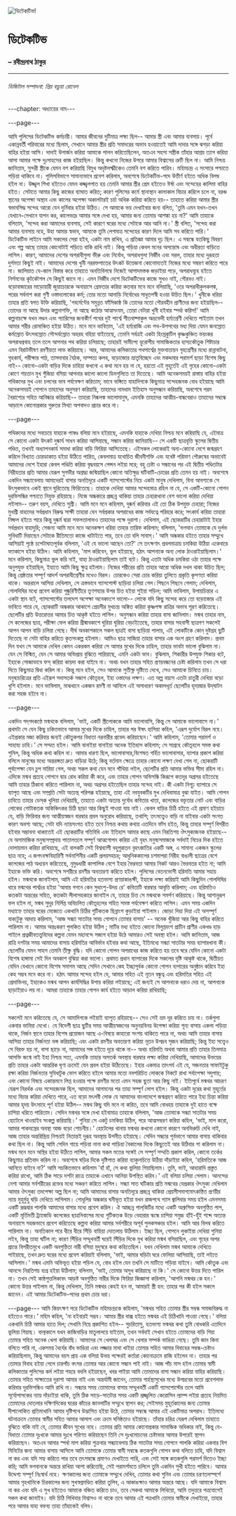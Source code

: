 ![ডিটেকটিভ!](https://encrypted-tbn0.gstatic.com/images?q=tbn:ANd9GcTUGysVAN9FeIallM4hFQlaFOvEua0SO596Yw&s)

# ডিটেকটিভ
### – রবীন্দ্রনাথ ঠাকুর 


---




###### ডিজিটাল সম্পাদনা: প্রিয় বড়ুয়া  রোনেল

---chapter: অধ্যায়ের নাম---

---page---

আমি পুলিসের ডিটেকটিভ কর্মচারী।  আমার জীবনের দুটিমাত্র লক্ষ্য ছিল-- আমার স্ত্রী এবং আমার ব্যবসায়। পূর্বে একান্নবর্তী পরিবারের মধ্যে ছিলাম, সেখানে আমার স্ত্রীর প্রতি সমাদরের অভাব হওয়াতেই আমি দাদার সঙ্গে ঝগড়া করিয়া বাহির হইয়া আসি। দাদাই উপার্জন করিয়া আমাকে পালন করিতেছিলেন, অতএব সহসা সস্ত্রীক তাঁহার আশ্রয় ত্যাগ করিয়া আসা আমার পক্ষে দুঃসাহসের কাজ হইয়াছিল।
কিন্তু কখনো নিজের উপরে আমার বিশ্বাসের ত্রুটি ছিল না। আমি নিশ্চয় জানিতাম, সুন্দরী স্ত্রীকে যেমন বশ করিয়াছি বিমুখ অদৃষ্টলক্ষ্মীকেও তেমনি বশ করিতে পারিব। মহিমচন্দ্র এ সংসারে পশ্চাতে পড়িয়া থাকিবে না।
পুলিসবিভাগে সামান্যভাবে প্রবেশ করিলাম, অবশেষে ডিটেকটিভ-পদে উত্তীর্ণ হইতে অধিক বিলম্ব হইল না।
উজ্জ্বল শিখা হইতেও যেমন কজ্জ্বলপাত হয় তেমনি আমার স্ত্রীর প্রেম হইতেও ঈর্ষা এবং সন্দেহের কালিমা বাহির হইত। সেটাতে আমার কিছু কাজের ব্যাঘাত করিত; কারণ পুলিসের কর্মে স্থানাস্থান কালাকাল বিচার করিলে চলে না, বরঞ্চ স্থানের অপেক্ষা অস্থান এবং কালের অপেক্ষা অকালটারই চর্চা অধিক করিয়া করিতে হয়-- তাহাতে করিয়া আমার স্ত্রীর স্বভাবসিদ্ধ সন্দেহ আরো যেন দুর্নিবার হইয়া উঠিত। সে আমাকে ভয় দেখাইবার জন্য বলিত, 'তুমি এমন যখন-তখন  যেখানে-সেখানে যাপন কর, কালেভদ্রে আমার সঙ্গে দেখা হয়, আমার জন্য তোমার আশঙ্কা হয় না?' আমি তাহাকে বলিতাম, 'সন্দেহ করা আমাদের ব্যবসায়, সেই কারণে ঘরের মধ্যে সেটাকে আর আনি না।'
স্ত্রী বলিত, 'সন্দেহ করা আমার ব্যবসায় নহে, উহা আমার স্বভাব, আমাকে তুমি লেশমাত্র সন্দেহের কারণ দিলে আমি সব করিতে পারি।'
ডিটেকটিভ লাইনে আমি সকলের সেরা হইব, একটা নাম রাখিব, এ প্রতিজ্ঞা আমার দৃঢ় ছিল। এ সম্বন্ধে যতকিছু বিবরণ এবং গল্প আছে তাহার কোনোটাই পড়িতে বাকি রাখি নাই। কিন্তু পড়িয়া কেবল মনের অসন্তোষ এবং অধীরতা বাড়িতে লাগিল।
কারণ, আমাদের দেশের অপরাধীগুলা ভীরু এবং নির্বোধ, অপরাধগুলা নির্জীব এবং সরল, তাহার মধ্যে দুরূহতা দুর্গমতা কিছুই নাই।  আমাদের দেশের খুনী নররক্তপাতের উৎকট উত্তেজনা কোনোমতেই নিজের মধ্যে সম্বরণ করিতে পারে না। জালিয়াত যে-জাল বিস্তার করে তাহাতে অনতিবিলম্বে নিজেই আপাদমস্তক জড়াইয়া পড়ে, অপরাধব্যূহ হইতে নির্গমনের কূটকৌশল সে কিছুই জানে না। এমন নির্জীব দেশে ডিটেকটিভের কাজে সুখও নাই, গৌরবও নাই।
বড়োবাজারের মাড়োয়ারী জুয়াচোরকে অনায়াসে গ্রেফতার করিয়া কতবার মনে মনে বলিয়াছি, 'ওরে অপরাধীকুলকলঙ্ক, পরের সর্বনাশ করা গুণী ওস্তাদলোকের কর্ম; তোর মতো আনাড়ি নির্বোধের সাধুতপস্বী হওয়া উচিত ছিল।' খুনীকে ধরিয়া তাহার প্রতি স্বগত উক্তি করিয়াছি, 'গবর্মেন্টের সমুন্নত ফাঁসিকাষ্ঠ কি তোদের মতো গৌরবহীন প্রাণীদের জন্য হইয়াছিল-- তোদের না আছে উদার কল্পনাশক্তি, না আছে কঠোর আত্মসংযম, তোরা বেটারা খুনী হইবার স্পর্ধা করিস!'
আমি কল্পনাচক্ষে যখন লণ্ডন এবং প্যারিসের জনাকীর্ণ পথের দুই পার্শ্বে শীতবাষ্পাকুল অভ্রভেদী হর্ম্যশ্রেণী দেখিতে পাইতাম তখন আমার শরীর রোমাঞ্চিত হইয়া উঠিত। মনে মনে ভাবিতাম, 'এই হর্ম্যরাজি এবং পথ-উপপথের মধ্য দিয়া যেমন জনস্রোত কর্মস্রোত উৎসবস্রোত সৌন্দর্যস্রোত অহরহ বহিয়া যাইতেছে, তেমনি সর্বত্রই একটা হিংস্রকুটিল কৃষ্ণকুঞ্চিত ভয়ংকর অপরাধপ্রবাহ তলে তলে আপনার পথ করিয়া চলিয়াছে; তাহারই সামীপ্যে য়ুরোপীয় সামাজিকতার হাস্যকৌতুক শিষ্টাচার এমন বিরাটভীষণ রমণীয়তা লাভ করিয়াছে। আর, আমাদের কলিকাতার পথপার্শ্বের মুক্তবাতায়ন গৃহশ্রেণীর মধ্যে রান্নাবাটনা, গৃহকার্য, পরীক্ষার পাঠ, তাসদাবার বৈঠক, দাম্পত্য কলহ, বড়োজোর ভ্রাতৃবিচ্ছেদ এবং মকদ্দমার পরামর্শ ছাড়া বিশেষ কিছু নাই-- কোনো-একটা বাড়ির দিকে চাহিয়া কখনো এ কথা মনে হয় না যে, হয়তো এই মুহূর্তেই এই গৃহের কোনো-একটা কোণে শয়তান মুখ গুঁজিয়া বসিয়া আপনার কালো কালো ডিমগুলিতে তা দিতেছে।
আমি অনেকসময়ই রাস্তায় বাহির হইয়া পথিকদের মুখ এবং চলনের ভাব পর্যবেক্ষণ করিতাম; ভাবে ভঙ্গিতে যাহাদিগকে কিছুমাত্র সন্দেহজনক বোধ হইয়াছে আমি অনেকসময়ই গোপনে তাহাদের অনুসরণ করিয়াছি, তাহাদের নামধাম ইতিহাস অনুসন্ধান করিয়াছি, অবশেষে পরম নৈরাশ্যের সহিত আবিষ্কার করিয়াছি-- তাহারা নিষ্কলঙ্ক ভালোমানুষ, এমনকি তাহাদের আত্মীয়-বান্ধবেরাও তাহাদের সম্বন্ধে আড়ালে কোনোপ্রকার গুরুতর মিথ্যা অপবাদও প্রচার করে না।


---page---

পথিকদের মধ্যে সবচেয়ে যাহাকে পাষণ্ড বলিয়া মনে হইয়াছে, এমনকি যাহাকে দেখিয়া নিশ্চয় মনে করিয়াছি যে, এইমাত্র সে কোনো একটা উৎকট দুষ্কার্য সাধন করিয়া আসিয়াছে, সন্ধান করিয়া জানিয়াছি-- সে একটি ছাত্রবৃত্তি স্কুলের দ্বিতীয় পণ্ডিত, তখনই অধ্যাপনকার্য সমাধা করিয়া বাড়ি ফিরিয়া আসিতেছে। এইসকল লোকেরাই অন্য-কোনো দেশে জন্মগ্রহণ করিলে বিখ্যাত চোরডাকাত হইয়া উঠিতে পারিত, কেবলমাত্র যথোচিত জীবনীশক্তি এবং যথেষ্ট পরিমাণ পৌরুষের অভাবেই আমাদের দেশে ইহারা কেবল পণ্ডিতি করিয়া বৃদ্ধবয়সে পেন্সন লইয়া মরে; বহু চেষ্টা ও সন্ধানের পর এই দ্বিতীয় পণ্ডিতটার নিরীহতার প্রতি আমার যেরূপ সুগভীর অশ্রদ্ধা জন্মিয়াছিল কোনো অতিক্ষুদ্র ঘটিবাটি-চোরের প্রতি তেমন হয় নাই।
অবশেষে একদিন সন্ধ্যাবেলায় আমাদেরই বাসার অনতিদূরে একটি গ্যাসপোস্টের নিচে একটা মানুষ দেখিলাম, বিনা আবশ্যকে সে উৎসুকভাবে একই স্থানে ঘুরিতেছে ফিরিতেছে। তাহাকে দেখিয়া আমার সন্দেহমাত্র রহিল না যে, সে একটি-কোনো গোপন দুরভিসন্ধির পশ্চাতে নিযুক্ত রহিয়াছে। নিজে অন্ধকারে প্রচ্ছন্ন থাকিয়া তাহার চেহারাখানা বেশ ভালো করিয়া দেখিয়া লইলাম-- তরুণ বয়স, দেখিতে সুশ্রী। আমি মনে মনে কহিলাম, দুষ্কর্ম করিবার এই তো ঠিক উপযুক্ত চেহারা; নিজের মুখশ্রী যাহাদের সর্বপ্রধান বিরুদ্ধ সাক্ষী তাহারা যেন সর্বপ্রকার অপরাধের কাজ সর্বযত্নে পরিহার করে; সৎকার্য করিয়া তাহারা নিষ্ফল হইতে পারে কিন্তু দুষ্কর্ম দ্বারা সফলতালাভও তাহাদের পক্ষে দুরাশা। দেখিলাম, এই ছোকরাটির চেহারাটাই ইহার সর্বপ্রধান বাহাদুরি; সেজন্য আমি মনে মনে অনেকক্ষণ ধরিয়া তাহার তারিফ করিলাম; বলিলাম, 'ভগবান তোমাকে যে দুর্লভ সুবিধাটি দিয়াছেন সেটাকে রীতিমতো কাজে খাটাইতে পার, তবে তো বলি সাবাস্‌।'
আমি অন্ধকার হইতে তাহার সম্মুখে আসিয়াই পৃষ্ঠে চপেটাঘাতপূর্বক বলিলাম, 'এই যে ভালো আছেন তো?' সে তৎক্ষণাৎ প্রবলমাত্রায় চমকিয়া উঠিয়া একেবারে ফ্যাকাসে হইয়া উঠিল। আমি কহিলাম, 'মাপ করিবেন, ভুল হইয়াছে, হঠাৎ আপনাকে অন্য লোক ঠাওরাইয়াছিলাম।' মনে করিলাম, কিছুমাত্র ভুল করি নাই, যাহা ঠাওরাইয়াছিলাম তাই বটে। কিন্তু এতটা অধিক চমকিয়া ওঠা তাহার পক্ষে অনুপযুক্ত হইয়াছিল, ইহাতে আমি কিছু ক্ষুণ্ন হইলাম।  নিজের শরীরের প্রতি তাহার আরো অধিক দখল থাকা উচিত ছিল; কিন্তু শ্রেষ্ঠতার সম্পূর্ণ আদর্শ অপরাধীশ্রেণীর মধেও বিরল। চোরকেও সেরা চোর করিয়া তুলিতে প্রকৃতি কৃপণতা করিয়া থাকে।
অন্তরালে আসিয়া দেখিলাম, সে ত্রস্তভাবে গ্যাসপোস্ট ছাড়িয়া চলিয়া গেল।পিছনে পিছনে গেলাম; দেখিলাম, গোলদিঘির মধ্যে প্রবেশ করিয়া পুষ্কুরিণীতীরে তৃণশয্যার উপর চিত হইয়া শুইয়া পড়িল; আমি ভাবিলাম, উপায়চিন্তার এ একটা স্থান বটে, গ্যাসপোস্টের তলদেশ অপেক্ষা অনেকাংশে ভালো-- লোকে যদি কিছু সন্দেহ করে তো বড়োজোর এই ভাবিতে পারে যে, ছোকরাটি অন্ধকার আকাশে প্রেয়সীর মুখচন্দ্র অঙ্কিত করিয়া কৃষ্ণপক্ষ রাত্রির অভাব পূরণ করিতেছে। ছেলেটির প্রতি উত্তরোত্তর আমার চিত্ত আকৃষ্ট হইতে লাগিল।
অনুসন্ধান করিয়া তাহার বাসা জানিলাম। মন্মথ তাহার নাম, সে কলেজের ছাত্র, পরীক্ষা ফেল করিয়া গ্রীষ্মাবকাশে ঘুরিয়া ঘুরিয়া বেড়াইতেছে, তাহার বাসার সহবাসী ছাত্রগণ সকলেই আপন আপন বাড়ি চলিয়া গেছে। দীর্ঘ অবকাশকালে সকল ছাত্রই বাসা ছাড়িয়া পালায়, এই লোকটিকে কোন্‌ দুষ্টগ্রহ ছুটি দিতেছে না সেটা বাহির করিতে কৃতসংকল্প হইলাম।
আমিও ছাত্র সাজিয়া তাহার বাসার এক অংশ গ্রহণ করিলাম। প্রথম দিন যখন সে আমাকে দেখিল কেমন একরকম করিয়া সে আমার মুখের দিকে চাহিল, তাহার ভাবটা ভালো বুঝিলাম না। যেন সে বিস্মিত, যেন সে আমার অভিপ্রায় বুঝিতে পারিয়াছে, এমনি একটা ভাব। বুঝিলাম, শিকারীর উপযুক্ত শিকার বটে, ইহাকে সোজাভাবে ফস্‌ করিয়া কায়দা করা যাইবে না।
অথচ যখন তাহার সহিত প্রণয়বন্ধনের চেষ্টা করিলাম তখন সে ধরা দিতে কিছুমাত্র দ্বিধা করিল না। কিন্তু মনে হইল, সেও আমাকে সুতীক্ষ্ণ দৃষ্টিতে দেখে, সেও আমাকে চিনিতে চায়। মনুষ্যচরিত্রের প্রতি এইরূপ সদাসতর্ক সজাগ কৌতূহল, ইহা ওস্তাদের লক্ষণ। এত অল্প বয়সে এতটা চাতুরী দেখিয়া বড়ো খুশি হইলাম।
মনে ভাবিলাম, মাঝখানে একজন রমণী না আনিলে এই অসাধারণ অকালধূর্ত ছেলেটির হৃদয়দ্বার উদ্‌ঘাটন করা সহজ হইবে না।

---page---

একদিন গদ্‌গদকণ্ঠে মন্মথকে বলিলাম, 'ভাই, একটি স্ত্রীলোককে আমি ভালোবাসি, কিন্তু সে আমাকে ভালোবাসে না।'
প্রথমটা সে যেন কিছু চকিতভাবে আমার মুখের দিকে চাহিল, তাহার পর ঈষৎ হাসিয়া কহিল, 'এরূপ দুর্যোগ বিরল নহে। এইপ্রকার মজা করিবার জন্যই কৌতুকপর বিধাতা নরনারীর প্রভেদ করিয়াছেন।'
আমি কহিলাম, 'তোমার পরামর্শ ও সাহায্য চাহি।' সে সম্মত হইল।
আমি বানাইয়া বানাইয়া অনেক ইতিহাস কহিলাম; সে সাগ্রহে কৌতূহলে সমস্ত কথা শুনিল, কিন্তু অধিক কথা কহিল না। আমার ধারণা ছিল, ভালোবাসার,বিশেষত গর্হিত ভালোবাসার, ব্যাপার প্রকাশ করিয়া বলিলে মানুষের মধ্যে অন্তরঙ্গতা দ্রুত বাড়িয়া উঠে; কিন্তু বর্তমান ক্ষেত্রে তাহার কোনো লক্ষণ দেখা গেল না, ছোকরাটি পূর্বাপেক্ষা যেন চুপ মারিয়া গেল, অথচ সকল কথা যেন মনে গাঁথিয়া লইল, ছেলেটির প্রতি আমার ভক্তির সীমা রহিল না।
এদিকে মন্মথ প্রত্যহ গোপনে দ্বার রোধ করিয়া কী করে, এবং তাহার গোপন অভিসন্ধি কিরূপে কতদূর অগ্রসর হইতেছে আমি তাহার ঠিকানা করিতে পারিলাম না, অথচ অগ্রসর হইতেছিল তাহার সন্দেহ নাই। কী একটা নিগূঢ় ব্যাপারে সে ব্যাপৃত আছে এবং সম্প্রতি সেটা অত্যন্ত্‌ পরিপক্ক হইয়াছে, তাহা এই নবযুবকটির মুখ দেখিবামাত্র বুঝা যাইত। আমি গোপন চাবিতে তাহার ডেস্‌ক খুলিয়া দেখিয়াছি, তাহাতে একটা অত্যন্ত দুর্বোধ কবিতার খাতা, কলেজের বক্তৃতার নোট এবং বাড়ির লোকের গোটাকতক অকিঞ্চিৎকর চিঠি ছাড়া আর কিছুই পাওয়া যায় নাই। কেবল বাড়ির চিঠি হইতে এই প্রমাণ হইয়াচে যে, বাড়ি ফিরিবার জন্য আত্মীয়স্বজন বারম্বার প্রবল অনুরোধ করিয়াছে, তথাপি; তৎসত্ত্বেও বাড়ি না যাইবার একটা সংগত কারণ অবশ্য আছে; সেটা যদি ন্যায়সংগত হইত তবে নিশ্চয় কথায় কথায় এতদিনে ফাঁস হইত, কিন্তু তাহার সম্পূর্ণ বিপরীত হইবার সম্ভাবনা থাকাতেই এই ছোকরাটির গতিবিধি  এবং ইতিহাস আমার কাছে এমন নিরতিশয় ঔৎসুক্যজনক হইয়াছে-- যে অসামাজিক মনুষ্যসম্প্রদায় পাতালতলে সম্পূর্ণ আত্মগোপন করিয়া এই বৃহৎ মনুষ্যসমাজকে সর্বদাই নিচের দিক হইতে দোলায়মান করিয়া রাখিয়াছে, এই বালকটি সেই বিশ্বব্যাপী বহুপুরাতন বৃহৎজাতির একটি অঙ্গ, এ সামান্য একজন স্কুলের ছাত্র নহে; এ জগৎবক্ষবিহারিণী সর্বনাশিনীর একটি প্রলয়সহচর; আধুনিককালের চশমাপরা নিরীহ বাঙালী ছাত্রের বেশে কলেজের পাঠ অধ্যয়ন করিতেছে, নৃমুণ্ডধারী কাপালিক বেশে ইহার ভৈরবতা আমার নিকট আরও ভৈরবতর হইত না; আমি ইহাকে ভক্তি করি।
অবশেষে সশরীরে রমণীর অবতারণা করিতে হইল। পুলিসের বেতনভোগী হরিমতি আমার সহায় হইল। মন্মথকে জানাইলাম, আমি এই হরিমতির হতভাগ্য প্রণয়াকাঙক্ষী, ইহাকে লক্ষ্য করিয়াই আমি কিছুদিন  গোলদিঘির ধারে মন্মথের পার্শ্বচর হইয়া 'আবার গগনে কেন সুধাংশু-উদয় রে' কবিতাটি বারম্বার আবৃত্তি করিলাম; এবং হরিমতিও কতকটা অন্তরের সহিত, কতকটা লীলাসহকারে জানাইল যে, তাহার চিত্ত সে মন্মথকে সমর্পণ করিয়াছে। কিন্তু আশানুরূপ ফল হইল না, মন্মথ সুদূর নির্লিপ্ত অবিচলিত কৌতূহলের সহিত সমস্ত পর্যবেক্ষণ করিতে লাগিল।
এমন সময় একদিন মধ্যাহ্নে তাহার ঘরের মেজেতে একখানি চিঠির গুটিকতক ছিন্নাংশ কুড়াইয়া পাইলাম। জোড়া দিয়া দিয়া এই অসম্পূর্ণ বাক্যটুকু আদায় করিলাম, 'আজ সন্ধ্যা সাতটার সময় গোপনে তোমার বাসায়' -- অনেক খুঁজিয়া আর কিছু বাহির করিতে পারিলাম না।
আমার অন্তঃকরণ পুলকিত হইয়া উঠিল ; মাটির মধ্য হইতে কোনো বিলুপ্তবংশ প্রাচীন প্রাণীর একখণ্ড হাড় পাইলে প্রত্নজীবতত্ত্ববিদের কল্পনা যেমন মহানন্দে সজাগ হইয়া উঠে আমারও সেই অবস্থা হইল।
আমি জানিতাম, আজ রাত্রি দশটার সময় আমাদের বাসায় হরিমতির আবির্ভাব হইবার কথা আছে, ইতিমধ্যে সন্ধ্যা সাতটার সময় ব্যাপারখানা কী। ছেলেটির যেমন সাহস তেমনি তীক্ষ্ণ বুদ্ধি। যদি কোনো গোপন অপরাধের কাজ করিতে হয় তবে ঘরে যেদিন কোনো একটা বিশেষ হাঙ্গামা সেই দিন অবকাশ বুঝিয়া করা ভালো। প্রথমত প্রধান ব্যাপারের দিকে সকলের দৃষ্টি আকৃষ্ট থাকে, দ্বিতীয়ত যেদিন যেখানে কোনো বিশেষ সমাগম আছে সেদিন সেখানে কেহ ইচ্ছাপূর্বক কোনো গোপন ব্যপারের অনুষ্ঠান করিবে ইহা কেহ সম্ভব মনে করে না।
হঠাৎ আমার সন্দেহ হইল যে, আমার সহিত এই নূতন বন্ধুত্ব এবং হরিমতির সহিত এই প্রেমাভিনয়, ইহাকেও মন্মথ আপন কার্যসিদ্ধির উপায় করিয়া লইয়াছে; এই জন্যই সে আপনাকে ধরাও দেয় না, আপনাকে ছাড়াইয়াও লয় না। আমরা তাহাকে তাহার গোপন কার্য হইতে আড়াল করিয়া রাখিয়াছি; 



---page---

সকলেই মনে করিতেছে যে, সে আমাদিগকে লইয়াই ব্যাপৃত রহিয়াছে-- সেও সেই ভ্রম দূর করিতে চায় না।
তর্কগুলা একবার ভাবিয়া দেখো। যে বিদেশী ছাত্র ছুটির সময় আত্মীয়স্বজনের অনুনয়বিনয় উপেক্ষা করিয়া শূন্য বাসায় একলা পড়িয়া থাকে, নির্জন স্থানে তাহার বিশেষ প্রয়োজন আছে এ-বিষয়ে কাহারো সংশয় থাকিতে পারে না, অথচ আমি তাহার বাসায় আসিয়া তাহার নির্জনতা ভঙ্গ করিয়াছি; এবং একটা রমণীর অবতারণা করিয়া নূতন উপদ্রব সৃজন করিয়াছি; কিন্তু ইহা সত্ত্বেও সে বিরক্ত হয় না, বাসা ছাড়ে না, আমাদের সঙ্গ হইতে দূরে থাকে না-- অথচ হরিমতি অথবা আমার প্রতি তাহার তিলমাত্র আসক্তি জন্মে নাই ইহা নিশ্চয় সত্য, এমনকি তাহার অসতর্ক অবস্থায় বারম্বার লক্ষ্য করিয়া দেখিয়াছি, আমাদের উভয়ের প্রতি তাহার একটা আন্তরিক ঘৃণা ক্রমেই যেন প্রবল হইয়া উঠিতেছে।
ইহার একমাত্র তাৎপর্য এই যে, সজনতার সাফাইটুকু রক্ষা করিয়া নির্জনতার সুবিধাটুক ভোগ করিতে হইলে আমার মতো নবপরিচিত লোককে নিকটে রাখা সর্বাপেক্ষা সদুপায়; এবং কোনো বিষয়ে একান্তমনে লিপ্ত হওয়ার পক্ষে রমণীর মতো এমন সহজ ছুতা আর কিছু নাই। ইতিপূর্বে মন্মথর আচরণ যেরূপ নিরর্থক এবং সন্দেহজনক ছিল, আমাদের আগমনের পর তাহা সম্পূর্ণ লোপ হইল। কিন্তু একটা দূরের কথা মুহূর্তের মধ্যে বিচার করিয়া দেখিতে পারে, এত বড়ো মৎলবী লোক যে আমাদের বাংলাদেশে জন্মগ্রহণ করিতে পারে ইহা চিন্তা করিয়া আমার হৃদয় উৎসাহে পূর্ণ হইয়া উঠিল-- মন্মথ কিছু যদি মনে না করিত, তবে আমি বোধহয় তাহাকে দুই হাতে বক্ষে চাপিয়া ধরিতে পারিতাম।
সেদিন মন্মথর সঙ্গে দেখা হইবামাত্র তাহাকে বলিলাম, 'আজ তোমাকে সন্ধ্যা সাতটার সময় হোটেলে খাওয়াইব সংকল্প করিয়াছি।' শুনিয়া সে একটু চমকিয়া উঠিল, পরে আত্মসম্বরণ করিয়া কহিল, 'ভাই, মাপ করো, আমার পাকযন্ত্রের অবস্থা আজ বড়ো শোচনীয়।' হোটেলের থানায় মন্মথর কখনো কোনো কারণে অনভিরুচি দেখি নাই, আজ তাহার অন্তরিন্দ্রিয় নিশ্চয়ই নিতান্তই দুরূহ অবস্থায় উপনীত হইয়াছে।
সেদিন সন্ধ্যার পূর্বভাগে আমার বাসায় থাকিবার কথা ছিল না। কিন্তু আমি সেদিন গায়ে পড়িয়া নানা কথা পাড়িয়া বৈকালের দিকে কিছুতেই আর উঠিবার গা করিলাম না। মন্মথ মনে মনে অস্থির হইয়া উঠিতে লাগিল, আমার সকল মতের সঙ্গেই সে সম্পূর্ণ সম্মতি প্রকাশ করিল, কোনো তর্কের কিছুমাত্র প্রতিবাদ করিল না। অবশেষে ঘড়ির দিকে দৃষ্টিপাত করিয়া ব্যাকুলচিত্তে উঠিয়া দাঁড়াইয়া কহিল, 'হরিমতিকে আজ আনিতে যাইবে না?' আমি সচকিতভাবে কহিলাম 'হাঁ হাঁ, সে কথা ভুলিয়া গিয়াছিলাম। তুমি, ভাই, আহারাদি প্রস্তুত করিয়া রাখো, আমি ঠিক সাড়ে দশটা রাত্রে তাহাকে এখানে আনিয়া উপস্থিত করিব।' এই বলিয়া চলিয়া গেলাম।
আনন্দের নেশা আমার সর্বশরীরের রক্তের মধ্যে সঞ্চরণ করিতে লাগিল। সন্ধ্যা সাত ঘটিকার প্রতি মন্মথের যেপ্রকার ঔৎসুক্য দেখিলাম আমার ঔৎসুক্য তদপেক্ষা অল্প ছিল না; আমি আমাদের বাসার অনতিদূরে প্রচ্ছন্ন থাকিয়া প্রেয়সীসমাগমোৎকণ্ঠিত প্রণয়ীর ন্যায় মুহুর্মুহু ঘড়ি দেখিতে লাগিলাম। গোধূলির অন্ধকার ঘনীভূত হইয়া যখন রাজপথে গ্যাস জ্বালিবার সময় হইল এমনসময় একটি রূদ্ধদ্বার পাল্‌কি আমাদের বাসার মধ্যে প্রবেশ করিল। ঐ আচ্ছন্ন পাল্‌কিটির মধ্যে একটি অশ্রুসিক্ত অবগুণ্ঠিত পাপ, একটি মূর্তিমতী ট্র্যাজেডি কলেজের ছাত্রনিবাসের মধ্যে গুটিকতক উড়ে বেহারার স্কন্ধে চাপিয়া সমুচ্চ হাঁই-হুঁই শব্দে অত্যন্ত অনায়াসে সহজভাবে প্রবেশ করিতেছে কল্পনা করিয়া আমার সর্বশরীরে অপূর্ব পুলকসঞ্চার হইল।
আমি আর বিলম্ব করিতে পারিলাম না। অনতিকাল পরে ধীরে ধীরে সিঁড়ি বাহিয়া দোতলায় উঠিলাম। ইচ্ছা ছিল, গোপনে লুকাইয়া দেখিয়া শুনিয়া লইব, কিন্তু তাহা ঘটিল না; কারণ সিঁড়ির সম্মুখবর্তী ঘরেই সিঁড়ির দিকে মুখ করিয়া মন্মথ বসিয়াছিল, এবং গৃহের অপর প্রান্তে বিপরীতমুখে একটি অবগুণ্ঠিতা নারী বসিয়া মৃদুস্বরে কথা কহিতেছিল। যখন দেখিলাম মন্মথ আমাকে দেখিতে পাইয়াছে, তখন দ্রুত ঘরের মধ্যে প্রবেশ করিয়াই বলিলাম, 'ভাই, আমার ঘড়িটা ঘরে ফেলিয়া আসিয়াছি, তাই লইতে আসিলাম।' মন্মথ এমনি অভিভূত হইয়া পড়িল যে, বোধ হইল যেন তখনি সে মাটিতে পড়িয়া যাইবে। আমি কৌতুক এবং আনন্দে নিরতিশয় ব্যগ্র হইয়া উঠিলাম; বলিলাম, 'ভাই, তোমার অসুখ করিয়াছে না কি।' সে কোনো উত্তর দিতে  পারিল না। তখন সেই কাষ্ঠপুত্তলিকাবৎ আড়ষ্ট অবগুণ্ঠিত নারীর দিকে ফিরিয়া জিজ্ঞাসা করিলাম, 'আপনি মন্মথর কে হন।' কোনো উত্তর পাইলাম না, কিন্তু দেখিলাম, তিনি মন্মথর কেহই হন না, আমারই স্ত্রী হন: তাহার পর কী হইল সকলে জানেন।
এই আমার ডিটেকটিভ-পদের প্রথম চোর ধরা।


---page---
আমি কিয়ৎক্ষণ পরে ডিটেকটিভ মহিমচন্দ্রকে কহিলাম, 'মন্মথর সহিত তোমার স্ত্রীর সম্বন্ধ সমাজবিরুদ্ধ না হইতেও পারে।'
মহিম কহিল, 'না হইবারই সম্ভব। আমার স্ত্রীর বাক্স হইতে মন্মথর এই চিঠিখানি পাওয়া গেছে।' বলিয়া একখানি চিঠি আমার হাতে দিল; সেখানি নিম্নে প্রকাশিত হইল--
সুচরিতাসু,
হতভাগ্য মন্মথর কথা তুমি বোধকরি এতদিনে ভুলিয়া গিয়াছ। বাল্যকালে যখন কাজিবাড়ির মাতুলালয়ে যাইতাম, তখন সর্বদাই সেখান হইতে তোমাদের বাড়ি গিয়া তোমার সহিত অনেক খেলা করিয়াছি। আমাদের সে খেলাঘর এবং সে খেলার সম্পর্ক ভাঙিয়া গেছে। তুমি জান কিনা বলিতে পারি না, একসময় ধৈর্যের বাঁধ ভাঙিয়া এবং লজ্জার মাথা খাইয়া তোমার সহিত আমার বিবাহের সম্বন্ধ-চেষ্টাও করিয়াছিলাম, কিন্তু আমাদের বয়স প্রায় এক বলিয়া উভয় পক্ষেরই কর্তারা কোনোক্রমে রাজি হইলেন না।
তাহার পর তোমার বিবাহ হইয়া গেলে চারপাঁচ বৎসর তোমার আর কোনো সন্ধান পাই নাই। আজ পাঁচ মাস হইল তোমার স্বামী কলিকাতার পুলিসের কর্ম লইয়া শহরে বদলি হইয়াছেন, খবর পাইয়া আমি তোমাদের বাসা সন্ধান করিয়া বাহির করিয়াছি।
তোমার সহিত সাক্ষাতের দুরাশা আমার নাই এবং অন্তর্যামী জানেন, তোমার গার্হস্থ্যসুখের মধ্যে উপদ্রবের মতো প্রবেশলাভ করিবার দুরভিসন্ধিও আমি রাখি না। সন্ধ্যার সময় তোমাদের বাসার সম্মুখবর্তী একটি গ্যাসপোস্টের তলে আমি সূর্যোপাসকের ন্যায় দাঁড়াইয়া থাকি, তুমি ঠিক সাড়ে-সাতটার সময় একটি প্রজ্জ্বলিত কেরোসিন ল্যাম্প লইয়া প্রত্যহ নিয়মিত তোমাদের দোতলার দক্ষিণদিকের ঘরের কাঁচের জানলাটির সম্মুখে স্থাপন কর; সেইসময় মুহূর্তকালের জন্য তোমার দীপালোকিত প্রতিমাখানি আমার দৃষ্টিপথে উদ্ভাসিত হইয়া উঠে, তোমার সম্বন্ধে আমার এই একটিমাত্র অপরাধ।
ইতিমধ্যে ঘটনাক্রমে তোমার স্বামীর সহিত আমার আলাপ এবং ক্রমে ঘনিষ্ঠতাও হইয়াছে। তাঁহার চরিত্র যেরূপ দেখিলাম তাহাতে বুঝিতে বাকি নাই যে, তোমার জীবন সুখের নহে। তোমার প্রতি আমার কোনোপ্রকার সামাজিক অধিকার নাই, কিন্তু যে-বিধাতা তোমার দুঃখকে আমার দুঃখে পরিণত করিয়াছেন তিনি সে দুঃখমোচনের চেষ্টাভার আমার উপরেই স্থাপন করিয়াছেন।
অতএব আমার স্পর্ধা মাপ করিয়া শুক্রবার সন্ধ্যাবেলায় ঠিক সাতটার সময় গোপনে পালকি করিয়া একবার বিশ মিনিটের জন্য আমার বাসায় আসিলে আমি তোমাকে তোমার স্বামী সম্বন্ধে কতকগুলি গোপন কথা বলিতে চাহি, যদি বিশ্বাস না কর এবং যদি সহ্য করিতে পার তবে তৎসম্বন্ধে প্রমাণও দেখাইতে পারি, এবং সেই সঙ্গে কতকগুলি পরামর্শ দিতেও ইচ্ছা করি; আমি ভগবানকে অন্তরে রাখিয়া আশা করিতেছি, সেই পরামর্শমতে চলিলে তুমি একদিন সুখী হইতে পারিবে।
আমার উদ্দেশ্য সম্পূর্ণ নিঃস্বার্থ নহে। ক্ষণকালের জন্য তোমাকে সম্মুখে দেখিব, তোমার কথা শুনিব এবং তোমার চরণতলস্পর্শে আমার গৃহখানিকে চিরকালের জন্য সুখস্বপ্নমণ্ডিত করিয়া তুলিব, এ আকাঙক্ষাও আমার অন্তরে আছে। যদি আমাকে বিশ্বাস না কর এবং যদি এ সুখ হইতেও আমাকে বঞ্চিত করিতে চাও, তবে সেকথা আমাকে লিখিয়ো, আমি তদুত্তরে পত্রযোগেই সকল কথা জানাইব। যদি চিঠি লিখিবার বিশ্বাসও  না থাকে তবে আমার এই পত্রখানি তোমার স্বামীকে দেখাইয়ো, তাহার পরে আমার যাহা বক্তব্য তাহা তাঁহাকেই বলিব।
                                                                       



